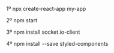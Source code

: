 1º npx create-react-app my-app

2º npm start

3º npm install socket.io-client

4º npm install --save styled-components